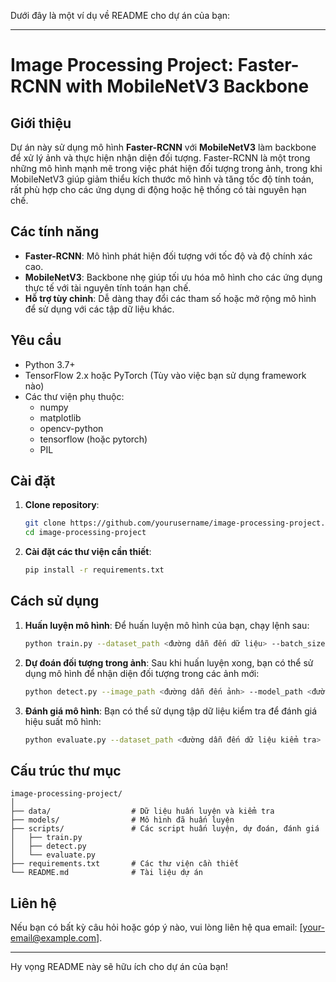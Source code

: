 Dưới đây là một ví dụ về README cho dự án của bạn:

---

# Image Processing Project: Faster-RCNN with MobileNetV3 Backbone

## Giới thiệu

Dự án này sử dụng mô hình **Faster-RCNN** với **MobileNetV3** làm backbone để xử lý ảnh và thực hiện nhận diện đối tượng. Faster-RCNN là một trong những mô hình mạnh mẽ trong việc phát hiện đối tượng trong ảnh, trong khi MobileNetV3 giúp giảm thiểu kích thước mô hình và tăng tốc độ tính toán, rất phù hợp cho các ứng dụng di động hoặc hệ thống có tài nguyên hạn chế.

## Các tính năng

- **Faster-RCNN**: Mô hình phát hiện đối tượng với tốc độ và độ chính xác cao.
- **MobileNetV3**: Backbone nhẹ giúp tối ưu hóa mô hình cho các ứng dụng thực tế với tài nguyên tính toán hạn chế.
- **Hỗ trợ tùy chỉnh**: Dễ dàng thay đổi các tham số hoặc mở rộng mô hình để sử dụng với các tập dữ liệu khác.

## Yêu cầu

- Python 3.7+
- TensorFlow 2.x hoặc PyTorch (Tùy vào việc bạn sử dụng framework nào)
- Các thư viện phụ thuộc:
  - numpy
  - matplotlib
  - opencv-python
  - tensorflow (hoặc pytorch)
  - PIL

## Cài đặt

1. **Clone repository**:
    ```bash
    git clone https://github.com/yourusername/image-processing-project.git
    cd image-processing-project
    ```

2. **Cài đặt các thư viện cần thiết**:
    ```bash
    pip install -r requirements.txt
    ```

## Cách sử dụng

1. **Huấn luyện mô hình**: 
   Để huấn luyện mô hình của bạn, chạy lệnh sau:
    ```bash
    python train.py --dataset_path <đường dẫn đến dữ liệu> --batch_size 16 --epochs 20
    ```

2. **Dự đoán đối tượng trong ảnh**:
   Sau khi huấn luyện xong, bạn có thể sử dụng mô hình để nhận diện đối tượng trong các ảnh mới:
    ```bash
    python detect.py --image_path <đường dẫn đến ảnh> --model_path <đường dẫn đến mô hình đã huấn luyện>
    ```

3. **Đánh giá mô hình**: 
   Bạn có thể sử dụng tập dữ liệu kiểm tra để đánh giá hiệu suất mô hình:
    ```bash
    python evaluate.py --dataset_path <đường dẫn đến dữ liệu kiểm tra> --model_path <đường dẫn đến mô hình đã huấn luyện>
    ```

## Cấu trúc thư mục

```
image-processing-project/
│
├── data/                  # Dữ liệu huấn luyện và kiểm tra
├── models/                # Mô hình đã huấn luyện
├── scripts/               # Các script huấn luyện, dự đoán, đánh giá
│   ├── train.py
│   ├── detect.py
│   └── evaluate.py
├── requirements.txt       # Các thư viện cần thiết
└── README.md              # Tài liệu dự án
```

## Liên hệ

Nếu bạn có bất kỳ câu hỏi hoặc góp ý nào, vui lòng liên hệ qua email: [your-email@example.com].

---

Hy vọng README này sẽ hữu ích cho dự án của bạn!
